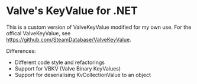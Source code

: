 # Valve's KeyValue for .NET

This is a custom version of ValveKeyValue modified for my own use.
For the offical ValveKeyValue, see https://github.com/SteamDatabase/ValveKeyValue.

Differences:
- Different code style and refactorings
- Support for VBKV (Valve Binary KeyValues)
- Support for deserialising KvCollectionValue to an object